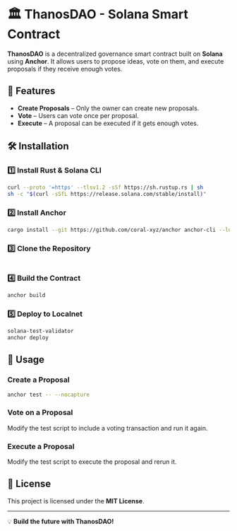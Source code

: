 # 🏛 ThanosDAO - Solana Smart Contract

**ThanosDAO** is a decentralized governance smart contract built on **Solana** using **Anchor**. It allows users to propose ideas, vote on them, and execute proposals if they receive enough votes.

## 🚀 Features
- **Create Proposals** – Only the owner can create new proposals.
- **Vote** – Users can vote once per proposal.
- **Execute** – A proposal can be executed if it gets enough votes.

## 🛠 Installation
 
### 1️⃣ Install Rust & Solana CLI   
```sh 
curl --proto '=https' --tlsv1.2 -sSf https://sh.rustup.rs | sh
sh -c "$(curl -sSfL https://release.solana.com/stable/install)"   
```
 
### 2️⃣ Install Anchor   
```sh 
cargo install --git https://github.com/coral-xyz/anchor anchor-cli --locked
```

### 3️⃣ Clone the Repository
```sh 

```

### 4️⃣ Build the Contract
```sh
anchor build
```

### 5️⃣ Deploy to Localnet
```sh
solana-test-validator
anchor deploy
```

## 📜 Usage

### Create a Proposal
```sh
anchor test -- --nocapture
```

### Vote on a Proposal
Modify the test script to include a voting transaction and run it again.

### Execute a Proposal
Modify the test script to execute the proposal and rerun it.

## 📜 License
This project is licensed under the **MIT License**.

---
💡 **Build the future with ThanosDAO!**
